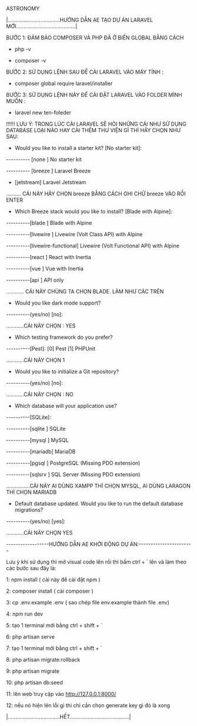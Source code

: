 ASTRONOMY


|...................................HƯỚNG DẪN AE TẠO DỰ ÁN LARAVEL MỚI........................................|


BƯỚC 1: ĐẢM BẢO COMPOSER VÀ PHP ĐÃ Ở BIẾN GLOBAL BẰNG CÁCH


- php -v


- composer -v


BƯỚC 2: SỬ DỤNG LỆNH SAU ĐỂ CÀI LARAVEL VÀO MÁY TÍNH :


- composer global require laravel/installer


BƯỚC 3: SỬ DỤNG LỆNH NÀY ĐỂ CÀI ĐẶT LARAVEL VÀO FOLDER MÌNH MUỐN :


- laravel new ten-foleder


 !!!!!! LƯU Ý: TRONG LÚC CÀI LARAVEL SẼ HỎI NHỮNG CÁI NHƯ SỬ DỤNG DATABASE LOẠI NÀO HAY CÀI THÊM THƯ VIỆN GÌ THÌ HÃY CHỌN NHƯ SAU:


- Would you like to install a starter kit? [No starter kit]:


 ---------- [none ] No starter kit


 ---------- [breeze ] Laravel Breeze


 - [jetstream] Laravel Jetstream


.......... CÁI NÀY HÃY CHỌN breeze BẰNG CÁCH GHI CHỮ breeze VÀO RỒI ENTER


- Which Breeze stack would you like to install? [Blade with Alpine]:


 ----------[blade ] Blade with Alpine


 ----------[livewire ] Livewire (Volt Class API) with Alpine


 ----------[livewire-functional] Livewire (Volt Functional API) with Alpine


 ----------[react ] React with Inertia


 ----------[vue ] Vue with Inertia


 ----------[api ] API only


............ CÁI NÀY CHÚNG TA CHỌN BLADE. LÀM NHƯ CÁC TRÊN


- Would you like dark mode support?


 ----------(yes/no) [no]:


............CÁI NÀY CHỌN : YES


- Which testing framework do you prefer?


 ----------[Pest]: [0] Pest [1] PHPUnit


............CÁI NÀY CHỌN 1


- Would you like to initialize a Git repository?


 ----------(yes/no) [no]:


............CÁI NÀY CHỌN : NO


- Which database will your application use?


 ----------[SQLite]:


 ----------[sqlite ] SQLite


 ----------[mysql ] MySQL


 ----------[mariadb] MariaDB


 ----------[pgsql ] PostgreSQL (Missing PDO extension)


 ----------[sqlsrv ] SQL Server (Missing PDO extension)


................CÁI NÀY AI DÙNG XAMPP THÌ CHỌN MYSQL, AI DÙNG LARAGON THÌ CHỌN MARIADB


- Default database updated. Would you like to run the default database migrations?


 ----------(yes/no) [yes]:


............CÁI NÀY CHỌN YES


------------------HƯỚNG DẪN AE KHỞI ĐỘNG DỰ ÁN:-----------------------


Lưu ý khi sử dụng thì mở visual code lên rồi thì bấm ctrl + ` lên và làm theo các bước sau đây là:


1: npm install ( cái này để cài đặt npm )


2: composer install ( cài composer )


3: cp .env.example .env ( sao chép file env.example thành file .env)


4: npm run dev 


5: tạo 1 terminal mới bằng ctrl + shift + `


6: php artisan serve 


7: tạo 1 terminal mới bằng ctrl + shift + `


8: php artisan migrate:rollback 


9: php artisan migrate 


10: php artisan db:seed


11: lên web truy cập vào http://127.0.0.1:8000/


12: nếu nó hiện lên lỗi gì thì chỉ cần chọn generate key gì đó là xong 


|...................................HẾT........................................|